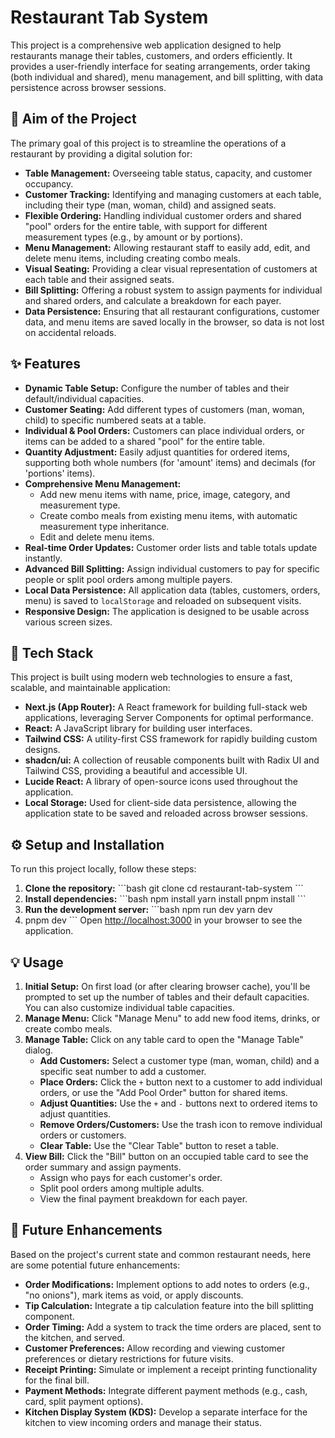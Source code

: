 # Restaurant Tab System

This project is a comprehensive web application designed to help restaurants manage their tables, customers, and orders efficiently. It provides a user-friendly interface for seating arrangements, order taking (both individual and shared), menu management, and bill splitting, with data persistence across browser sessions.

## 🎯 Aim of the Project

The primary goal of this project is to streamline the operations of a restaurant by providing a digital solution for:
*   **Table Management:** Overseeing table status, capacity, and customer occupancy.
*   **Customer Tracking:** Identifying and managing customers at each table, including their type (man, woman, child) and assigned seats.
*   **Flexible Ordering:** Handling individual customer orders and shared "pool" orders for the entire table, with support for different measurement types (e.g., by amount or by portions).
*   **Menu Management:** Allowing restaurant staff to easily add, edit, and delete menu items, including creating combo meals.
*   **Visual Seating:** Providing a clear visual representation of customers at each table and their assigned seats.
*   **Bill Splitting:** Offering a robust system to assign payments for individual and shared orders, and calculate a breakdown for each payer.
*   **Data Persistence:** Ensuring that all restaurant configurations, customer data, and menu items are saved locally in the browser, so data is not lost on accidental reloads.

## ✨ Features

*   **Dynamic Table Setup:** Configure the number of tables and their default/individual capacities.
*   **Customer Seating:** Add different types of customers (man, woman, child) to specific numbered seats at a table.
*   **Individual & Pool Orders:** Customers can place individual orders, or items can be added to a shared "pool" for the entire table.
*   **Quantity Adjustment:** Easily adjust quantities for ordered items, supporting both whole numbers (for 'amount' items) and decimals (for 'portions' items).
*   **Comprehensive Menu Management:**
    *   Add new menu items with name, price, image, category, and measurement type.
    *   Create combo meals from existing menu items, with automatic measurement type inheritance.
    *   Edit and delete menu items.
*   **Real-time Order Updates:** Customer order lists and table totals update instantly.
*   **Advanced Bill Splitting:** Assign individual customers to pay for specific people or split pool orders among multiple payers.
*   **Local Data Persistence:** All application data (tables, customers, orders, menu) is saved to `localStorage` and reloaded on subsequent visits.
*   **Responsive Design:** The application is designed to be usable across various screen sizes.

## 🚀 Tech Stack

This project is built using modern web technologies to ensure a fast, scalable, and maintainable application:

*   **Next.js (App Router):** A React framework for building full-stack web applications, leveraging Server Components for optimal performance.
*   **React:** A JavaScript library for building user interfaces.
*   **Tailwind CSS:** A utility-first CSS framework for rapidly building custom designs.
*   **shadcn/ui:** A collection of reusable components built with Radix UI and Tailwind CSS, providing a beautiful and accessible UI.
*   **Lucide React:** A library of open-source icons used throughout the application.
*   **Local Storage:** Used for client-side data persistence, allowing the application state to be saved and reloaded across browser sessions.

## ⚙️ Setup and Installation

To run this project locally, follow these steps:

1.  **Clone the repository:**
    \`\`\`bash
    git clone <repository-url>
    cd restaurant-tab-system
    \`\`\`
2.  **Install dependencies:**
    \`\`\`bash
    npm install
    yarn install
    pnpm install
    \`\`\`
3.  **Run the development server:**
    \`\`\`bash
    npm run dev
    yarn dev
4. 
    pnpm dev
    \`\`\`
    Open [http://localhost:3000](http://localhost:3000) in your browser to see the application.

## 💡 Usage

1.  **Initial Setup:** On first load (or after clearing browser cache), you'll be prompted to set up the number of tables and their default capacities. You can also customize individual table capacities.
2.  **Manage Menu:** Click "Manage Menu" to add new food items, drinks, or create combo meals.
3.  **Manage Table:** Click on any table card to open the "Manage Table" dialog.
    *   **Add Customers:** Select a customer type (man, woman, child) and a specific seat number to add a customer.
    *   **Place Orders:** Click the `+` button next to a customer to add individual orders, or use the "Add Pool Order" button for shared items.
    *   **Adjust Quantities:** Use the `+` and `-` buttons next to ordered items to adjust quantities.
    *   **Remove Orders/Customers:** Use the trash icon to remove individual orders or customers.
    *   **Clear Table:** Use the "Clear Table" button to reset a table.
4.  **View Bill:** Click the "Bill" button on an occupied table card to see the order summary and assign payments.
    *   Assign who pays for each customer's order.
    *   Split pool orders among multiple adults.
    *   View the final payment breakdown for each payer.

## 🔮 Future Enhancements

Based on the project's current state and common restaurant needs, here are some potential future enhancements:

*   **Order Modifications:** Implement options to add notes to orders (e.g., "no onions"), mark items as void, or apply discounts.
*   **Tip Calculation:** Integrate a tip calculation feature into the bill splitting component.
*   **Order Timing:** Add a system to track the time orders are placed, sent to the kitchen, and served.
*   **Customer Preferences:** Allow recording and viewing customer preferences or dietary restrictions for future visits.
*   **Receipt Printing:** Simulate or implement a receipt printing functionality for the final bill.
*   **Payment Methods:** Integrate different payment methods (e.g., cash, card, split payment options).
*   **Kitchen Display System (KDS):** Develop a separate interface for the kitchen to view incoming orders and manage their status.
